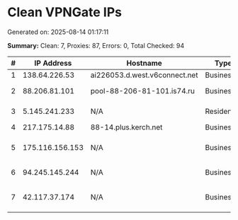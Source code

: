 # Clean VPNGate IPs
Generated on: 2025-08-14 01:17:11

**Summary:** Clean: 7, Proxies: 87, Errors: 0, Total Checked: 94

| # | IP Address | Hostname | Type | Country | Provider |
|---|------------|----------|------|---------|----------|
| 1 | 138.64.226.53 | ai226053.d.west.v6connect.net | Business | JP | Asahi Net |
| 2 | 88.206.81.101 | pool-88-206-81-101.is74.ru | Business | RU | Intersvyaz-2 JSC |
| 3 | 5.145.241.233 | N/A | Residential | RU | Smoltelecom Ltd |
| 4 | 217.175.14.88 | 88-14.plus.kerch.net | Business | RU | BCLan LLC |
| 5 | 175.116.156.153 | N/A | Business | KR | SK Broadband Co Ltd |
| 6 | 94.245.145.244 | N/A | Business | RU | PJSC Rostelecom |
| 7 | 42.117.37.174 | N/A | Business | VN | FPT Telecom Company |
